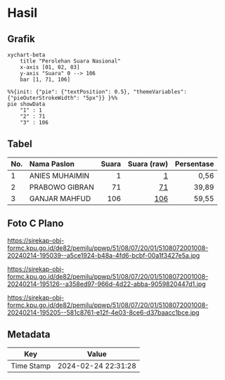 # Hasil

## Grafik

```mermaid
xychart-beta
    title "Perolehan Suara Nasional"
    x-axis [01, 02, 03]
    y-axis "Suara" 0 --> 106
    bar [1, 71, 106]
```

```mermaid
%%{init: {"pie": {"textPosition": 0.5}, "themeVariables": {"pieOuterStrokeWidth": "5px"}} }%%
pie showData
    "1" : 1
    "2" : 71
    "3" : 106
```

## Tabel

| No. | Nama Paslon    | Suara | Suara (raw) | Persentase |
|:--- |:-------------- | -----:| -----------:| ----------:|
| 1   | ANIES MUHAIMIN | 1     | [1][p-1]    | 0,56       |
| 2   | PRABOWO GIBRAN | 71    | [71][p-2]   | 39,89      |
| 3   | GANJAR MAHFUD  | 106   | [106][p-3]  | 59,55      |


[p-1]: https://github.com/gigit-pemilu/pemilu-2024/blob/main/pilpres/hitung-suara/sub/51-bali/sub/08-buleleng/sub/07-sawan/sub/2001-lemukih/sub/008-tps/sub/paslon-1.txt
[p-2]: https://github.com/gigit-pemilu/pemilu-2024/blob/main/pilpres/hitung-suara/sub/51-bali/sub/08-buleleng/sub/07-sawan/sub/2001-lemukih/sub/008-tps/sub/paslon-2.txt
[p-3]: https://github.com/gigit-pemilu/pemilu-2024/blob/main/pilpres/hitung-suara/sub/51-bali/sub/08-buleleng/sub/07-sawan/sub/2001-lemukih/sub/008-tps/sub/paslon-3.txt

## Foto C Plano

https://sirekap-obj-formc.kpu.go.id/de82/pemilu/ppwp/51/08/07/20/01/5108072001008-20240214-195039--a5ce1924-b48a-4fd6-bcbf-00a1f3427e5a.jpg

https://sirekap-obj-formc.kpu.go.id/de82/pemilu/ppwp/51/08/07/20/01/5108072001008-20240214-195126--a358ed97-966d-4d22-abba-9059820447d1.jpg

https://sirekap-obj-formc.kpu.go.id/de82/pemilu/ppwp/51/08/07/20/01/5108072001008-20240214-195205--581c8761-e12f-4e03-8ce6-d37baacc1bce.jpg


## Metadata

| Key        | Value               |
| ---------- | ------------------- |
| Time Stamp | 2024-02-24 22:31:28 |



